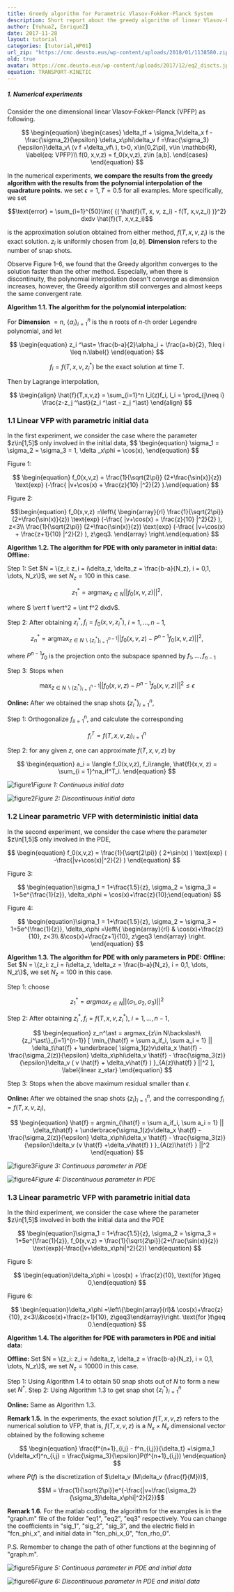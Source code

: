 ```yaml
---
title: Greedy algorithm for Parametric Vlasov-Fokker-Planck System
description: Short report about the greedy algorithm of linear Vlasov-Fokker-Planck equation, including 6 numerical experiments with figures, and corresponding matlab coding and the explanation of how to implement it.
author: [YuhuaZ, EnriqueZ]
date: 2017-11-28
layout: tutorial
categories: [tutorial,WP01]
url_zip: "https://cmc.deusto.eus/wp-content/uploads/2018/01/1138580.zip"
old: true
avatar: https://cmc.deusto.eus/wp-content/uploads/2017/12/eq2_discts.jpg
equation: TRANSPORT-KINETIC
---
```



<h5>1. Numerical experiments</h5>

Consider the one dimensional linear Vlasov-Fokker-Planck (VPFP) as following.

$$
\begin{equation}
\begin{cases}
	\delta_tf + \sigma_1v\delta_x f - \frac{\sigma_2}{\epsilon} \delta_x\phi\delta_v f =\frac{\sigma_3}{\epsilon}\delta_v\ (v f +\delta_vf\ ),  t>0, x\in[0,2\pi], v\in \mathbb{R}, \label{eq: VPFP}\\
	f(0, x,v,z) = f_0(x,v,z),  z\in [a,b].
	\end{cases}
\end{equation}
$$

In the numerical experiments, <strong>we compare the results from the greedy algorithm with the results from the polynomial interpolation of the quadrature points.</strong> we set $\epsilon = 1, T = 0.5$ for all examples. More specifically, we set

$$\text{error} = \sum_{i=1}^{50}\int{ {( \hat{f}(T, x, v, z_i) - f(T, x,v,z_i) )}^2} dxdv \hat{f}(T, x,v,z_i)$$

is the approximation solution obtained from either method, $f(T, x,v,z_i)$ is the exact solution. $z_i$ is uniformly chosen from $[a,b]$. ${\textbf{Dimension}}$ refers to the number of snap shots.

Observe Figure 1-6, we found that the Greedy algorithm converges to the solution faster than the other method. Especially, when there is discontinuity,  the polynomial interpolation doesn't converge as dimension increases, however, the Greedy algorithm still converges and almost keeps the same convergent rate.

**Algorithm 1.1. The algorithm for the polynomial interpolation:**

For <strong>Dimension</strong> $= n$, $\{\alpha_i\}_{i=1}^n$ is the n roots of $n$-th order Legendre polynomial, and let

$$
\begin{equation}
	z_i ^\ast= \frac{b-a}{2}\alpha_i + \frac{a+b}{2},  1\leq i \leq n.\label{}
\end{equation}
$$

$$
\begin{equation}
	f_i = f(T, x,v, z_i ^\ast) \text{ be the exact solution at time T}.\label{}
\end{equation}
$$

Then by Lagrange interpolation,

$$
\begin{align}
	\hat{f}(T,x,v,z) = \sum_{i=1}^n l_i(z)f_i, l_i = \prod_{j\neq i} \frac{z-z_j ^\ast}{z_i ^\ast - z_j ^\ast}
\end{align}
$$

<h3>1.1 Linear VFP with parametric initial data</h3>
In the first experiment, we consider the case where the parameter $z\in[1,5]$ only involved in the initial data,
$$
\begin{equation}
\sigma_1 = \sigma_2 = \sigma_3 = 1, \delta _x\phi = \cos(x),   
\end{equation}
$$

Figure 1:

$$
\begin{equation} f_0(x,v,z) = \frac{1}{\sqrt{2\pi}} (2+\frac{\sin(x)}{z}) \text{exp} (-\frac{ |v+\cos(x) + \frac{z}{10} |^2}{2} ).\end{equation}
$$

Figure 2:

$$\begin{equation} f_0(x,v,z) =\left\{
\begin{array}{rl}
\frac{1}{\sqrt{2\pi}} (2+\frac{\sin(x)}{z}) \text{exp} (-\frac{ |v+\cos(x) + \frac{z}{10} |^2}{2} ), z<3\\
\frac{1}{\sqrt{2\pi}} (2+\frac{\sin(x)}{z}) \text{exp} (-\frac{ |v+\cos(x) + \frac{z+1}{10} |^2}{2} ), z\geq3.
\end{array}
\right.\end{equation}
$$

<strong>Algorithm 1.2. The algorithm for PDE with only parameter in initial data:</strong>
<strong>Offline:</strong>

Step 1: Set $N = \{z_i: z_i = i\delta_z, \delta_z = \frac{b-a}{N_z}, i = 0,1, \dots, N_z\}$, we set $N_z = 100$ in this case.

$$
\begin{equation}
z_1^\ast = \text{argmax}_{z\in N} || f_0(x,v,z) || ^2,
\end{equation}
$$

where $ \vert f \vert^2 = \int f^2 dxdv$.

Step 2: After obtaining $z_i^\ast, f_i = f_0(x,v,z_i^\ast)$, $i =1, \dots, n-1$,

$$
\begin{equation}
z_n^\ast = \text{argmax}_{z\in N\backslash\{z_i^\ast \}_{i=1}^{n-1} } || f_0(x,v,z) - P^{n-1} f_0(x,v,z) ||^2,
\end{equation}
$$

where $P^{n-1} f_0$ is the projection onto the subspace spanned by $f_1, \dots, f_{n-1}$

Step 3: Stops when

$$
\begin{equation}
\max_{z\in N\backslash\{z_i^\ast\}_{i=1}^{n-1} } || f_0(x,v,z) - P^{n-1} f_0(x,v,z)||^2 \leq \epsilon
\end{equation}
$$

<strong>Online:</strong> After we obtained the snap shots $\{z_i^\ast\}_{i=1}^n$,

Step 1: Orthogonalize ${f_i}_{i=1}^n$,
         and calculate the corresponding

$${f^T_i = f(T,x,v,z_i)}_{i=1}^n$$

Step 2: for any given $z$, one can approximate $f(T, x,v,z)$ by

$$
\begin{equation}
a_i = \langle f_0(x,v,z), f_i\rangle,  \hat{f}(x,v, z) = \sum_{i = 1}^na_if^T_i.
\end{equation}
$$

<img src="https://cmc.deusto.eus/wp-content/uploads/2017/12/eq1_cts.jpg" alt="figure1"  class="size-full wp-image-01" /><i align="aligncenter">Figure 1: Continuous initial data</i>

<img src="https://cmc.deusto.eus/wp-content/uploads/2017/12/eq1_discts.jpg" alt="figure2" class="size-full wp-image-02" /><i align="aligncenter">Figure 2: Discontinuous initial data</i>

<h3>1.2 Linear parametric VFP with deterministic initial data</h3>
In the second experiment, we consider the case where the parameter $z\in[1,5]$ only involved in the PDE,

$$
\begin{equation}
 f_0(x,v,z) = \frac{1}{\sqrt{2\pi}} ( 2+\sin(x) ) \text{exp} ( -\frac{|v+\cos(x)|^2}{2} )
\end{equation}
$$

Figure 3:

$$
\begin{equation}\sigma_1 = 1+\frac{1.5}{z}, \sigma_2 = \sigma_3 = 1+5e^{\frac{1}{z}}, \delta_x\phi = \cos(x)+\frac{z}{10};\end{equation}
$$

Figure 4:

$$
\begin{equation}\sigma_1 = 1+\frac{1.5}{z}, \sigma_2 = \sigma_3 = 1+5e^{\frac{1}{z}}, \delta_x\phi =\left\{
\begin{array}{rl}
& \cos(x)+\frac{z}{10}, z<3\\
&\cos(x)+\frac{z+1}{10}, z\geq3
\end{array}
\right.
\end{equation}
$$

<strong>Algorithm 1.3. The algorithm for PDE with only parameters in PDE:</strong>
<strong>Offline:</strong> Set $N = \{z_i: z_i = i\delta_z, \delta_z = \frac{b-a}{N_z}, i = 0,1, \dots, N_z\}$, we set $N_z = 100$ in this case.

Step 1: choose

$$z_1^\ast = argmax_{z \in N} || ( \sigma_1,\sigma_2,\sigma_3 )||^2$$

Step 2: After obtaining $z_i^\ast, f_i = f(T,x,v,z_i^\ast)$, $i =1, \dots, n-1$,

$$
\begin{equation}
z_n^\ast = argmax_{z\in N\backslash\{z_i^\ast\}_{i=1}^{n-1}} [ \min_{\hat{f} = \sum a_if_i,  \sum a_i = 1}
|| \delta_t\hat{f} + \underbrace{ \sigma_1(z)v\delta_x \hat{f} - \frac{\sigma_2(z)}{\epsilon} \delta_x\phi\delta_v \hat{f} - \frac{\sigma_3(z)}{\epsilon}\delta_v ( v \hat{f} + \delta_v\hat{f} ) }_{A(z)\hat{f} } ||^2 ],
\label{linear z_star}
\end{equation}
$$

Step 3: Stops when the above maximum residual smaller than $\epsilon$.

<strong>Online:</strong> After we obtained the snap shots $\{z_i\}_{i=1}^n$,
and the corresponding $f_i = f(T, x,v,z_i)$,

$$
\begin{equation}
\hat{f} = argmin_{\hat{f} = \sum a_if_i,  \sum a_i = 1} || \delta_t\hat{f} + \underbrace{\sigma_1(z)v\delta_x \hat{f} - \frac{\sigma_2(z)}{\epsilon} \delta_x\phi\delta_v \hat{f} - \frac{\sigma_3(z)}{\epsilon}\delta_v (v \hat{f} +\delta_v\hat{f} ) }_{A(z)\hat{f} } ||^2
\end{equation}
$$

<img src="https://cmc.deusto.eus/wp-content/uploads/2017/12/eq2_cts.jpg" alt="figure3"  class="size-full wp-image-03" /><i align="aligncenter">Figure 3: Continuous parameter in PDE</i>

<img src="https://cmc.deusto.eus/wp-content/uploads/2017/12/eq2_discts.jpg" alt="figure4"  class="size-full wp-image-04" /><i align="aligncenter">Figure 4: Discontinuous parameter in PDE</i>

<h3>1.3 Linear parametric VFP with parametric initial data</h3>
In the third experiment, we consider the case where the parameter $z\in[1,5]$ involved in both the initial data and the PDE

$$
\begin{equation}\sigma_1 = 1+\frac{1.5}{z}, \sigma_2 = \sigma_3 = 1+5e^{\frac{1}{z}}, f_0(x,v,z) = \frac{1}{\sqrt{2\pi}}(2+\frac{\sin(x)}{z}) \text{exp}(-\frac{|v+\delta_x\phi|^2}{2})
\end{equation}
$$

Figure 5:

$$
\begin{equation}\delta_x\phi = \cos(x) + \frac{z}{10}, \text{for }t\geq 0,\end{equation}
$$

Figure 6:

$$
\begin{equation}\delta_x\phi =\left\{\begin{array}{rl}& \cos(x)+\frac{z}{10}, z<3\\&\cos(x)+\frac{z+1}{10}, z\geq3\end{array}\right. \text{for }t\geq 0.\end{equation}
$$

**Algorithm 1.4. The algorithm for PDE with parameters in PDE and initial data:**

<strong>Offline:</strong> Set $N = \{z_i: z_i = i\delta_z, \delta_z = \frac{b-a}{N_z}, i = 0,1, \dots, N_z\}$, we set $N_z = 10000$ in this case.

Step 1: Using Algorithm 1.4 to obtain 50 snap shots out of $N$
        to form a new set $N^\ast$.
Step 2: Using Algorithm 1.3 to get snap shot $\{ z_i^\ast \}_{i=1}^n$

<strong>Online:</strong> Same as Algorithm 1.3.

<strong>Remark 1.5.</strong> In the experiments, the exact solution $f(T,x,v,z)$
refers to the numerical solution to VFP, that is, $f(T,x,v,z)$ is a
$N_x\times N_v$ dimensional vector obtained by the following scheme

$$
\begin{equation}
\frac{f^{n+1}_{i,j} - f^n_{i,j}}{\delta_t} +\sigma_1 (v\delta_xf)^n_{i,j} = \frac{\sigma_3}{\epsilon}P(f^{n+1}_{i,j})
\end{equation}
$$

where $P(f)$ is the discretization of
$\delta_v (M\delta_v (\frac{f}{M}))$,

$$M = \frac{1}{\sqrt{2\pi}}e^{-\frac{|v+\frac{\sigma_2}{\sigma_3}\delta_x\phi|^2}{2}}$$

<strong>Remark 1.6.</strong> For the matlab coding, the algorithm for the examples is in the "graph.m" file of the folder "eq1", "eq2", "eq3" respectively.  You can change the coefficients in "sig_1", "sig_2", "sig_3", and the electric field in "fcn_phi_x", and initial data in "fcn_phi_x_0", "fcn_rho_0".

P.S. Remember to change the path of other functions at the beginning of "graph.m".

<img src="https://cmc.deusto.eus/wp-content/uploads/2017/12/eq3_cts.jpg" alt="figure5" class="size-full wp-image-05" /><i align="aligncenter">Figure 5: Continuous parameter in PDE and initial data</i>

<img src="https://cmc.deusto.eus/wp-content/uploads/2017/12/eq3_discts.jpg" alt="figure6"  class="size-full wp-image-06" /><i align="aligncenter">Figure 6: Discontinuous parameter in PDE and initial data</i>
